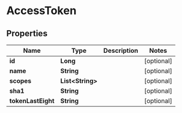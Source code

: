 
# AccessToken

## Properties
Name | Type | Description | Notes
------------ | ------------- | ------------- | -------------
**id** | **Long** |  |  [optional]
**name** | **String** |  |  [optional]
**scopes** | **List&lt;String&gt;** |  |  [optional]
**sha1** | **String** |  |  [optional]
**tokenLastEight** | **String** |  |  [optional]




